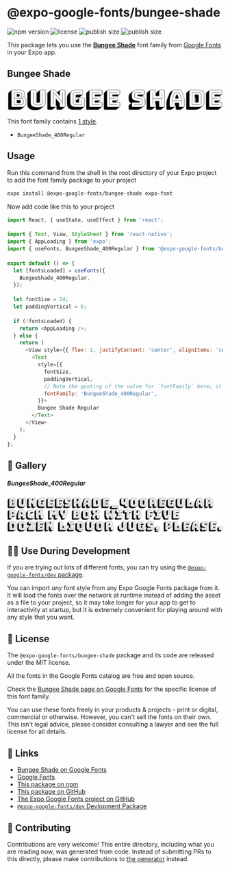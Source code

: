 # @expo-google-fonts/bungee-shade

![npm version](https://flat.badgen.net/npm/v/@expo-google-fonts/bungee-shade)
![license](https://flat.badgen.net/github/license/expo/google-fonts)
![publish size](https://flat.badgen.net/packagephobia/install/@expo-google-fonts/bungee-shade)
![publish size](https://flat.badgen.net/packagephobia/publish/@expo-google-fonts/bungee-shade)

This package lets you use the [**Bungee Shade**](https://fonts.google.com/specimen/Bungee+Shade) font family from [Google Fonts](https://fonts.google.com/) in your Expo app.

## Bungee Shade

![Bungee Shade](./font-family.png)

This font family contains [1 style](#-gallery).

- `BungeeShade_400Regular`

## Usage

Run this command from the shell in the root directory of your Expo project to add the font family package to your project
```sh
expo install @expo-google-fonts/bungee-shade expo-font
```

Now add code like this to your project
```js
import React, { useState, useEffect } from 'react';

import { Text, View, StyleSheet } from 'react-native';
import { AppLoading } from 'expo';
import { useFonts, BungeeShade_400Regular } from '@expo-google-fonts/bungee-shade';

export default () => {
  let [fontsLoaded] = useFonts({
    BungeeShade_400Regular,
  });

  let fontSize = 24;
  let paddingVertical = 6;

  if (!fontsLoaded) {
    return <AppLoading />;
  } else {
    return (
      <View style={{ flex: 1, justifyContent: 'center', alignItems: 'center' }}>
        <Text
          style={{
            fontSize,
            paddingVertical,
            // Note the quoting of the value for `fontFamily` here; it expects a string!
            fontFamily: 'BungeeShade_400Regular',
          }}>
          Bungee Shade Regular
        </Text>
      </View>
    );
  }
};

```

## 🔡 Gallery

##### BungeeShade_400Regular
![BungeeShade_400Regular](./BungeeShade_400Regular.ttf.png)


## 👩‍💻 Use During Development

If you are trying out lots of different fonts, you can try using the [`@expo-google-fonts/dev` package](https://github.com/expo/google-fonts/tree/master/font-packages/dev#readme).

You can import *any* font style from any Expo Google Fonts package from it. It will load the fonts
over the network at runtime instead of adding the asset as a file to your project, so it may take longer
for your app to get to interactivity at startup, but it is extremely convenient
for playing around with any style that you want.

## 📖 License

The `@expo-google-fonts/bungee-shade` package and its code are released under the MIT license.

All the fonts in the Google Fonts catalog are free and open source.

Check the [Bungee Shade page on Google Fonts](https://fonts.google.com/specimen/Bungee+Shade) for the specific license of this font family.

You can use these fonts freely in your products & projects - print or digital, commercial or otherwise. However, you can't sell the fonts on their own. This isn't legal advice, please consider consulting a lawyer and see the full license for all details.

## 🔗 Links

- [Bungee Shade on Google Fonts](https://fonts.google.com/specimen/Bungee+Shade)
- [Google Fonts](https://fonts.google.com/)
- [This package on npm](https://www.npmjs.com/package/@expo-google-fonts/bungee-shade)
- [This package on GitHub](https://github.com/expo/google-fonts/tree/master/font-packages/bungee-shade)
- [The Expo Google Fonts project on GitHub](https://github.com/expo/google-fonts)
- [`@expo-google-fonts/dev` Devlopment Package](https://github.com/expo/google-fonts/tree/master/font-packages/dev)

## 🤝 Contributing

Contributions are very welcome! This entire directory, including what you are reading now, was generated from code. Instead of submitting PRs to this directly, please make contributions to [the generator](https://github.com/expo/google-fonts/tree/master/packages/generator) instead.
